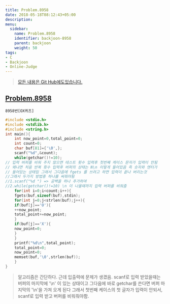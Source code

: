 ```yaml
---
title: Problem.8958
date: 2018-05-18T08:12:43+05:00
description:
menu:
  sidebar:
    name: Problem.8958
    identifier: backjoon-8958
    parent: backjoon
    weight: 50
tags:
- C
- Backjoon
- Online-Judge
---
```



> [모든 내용은 Git Hub에도있습니다.](https://github.com/ehdwn1991/Coding-Interview/blob/master/Code_Interview_Prep_Platform/backjoon/Level_6/8958.c)


## [Problem.8958](https://www.acmicpc.net/problem/8958)
`8958번[OX퀴즈]`
```c
#include <stdio.h>
#include <stdlib.h>
#include <string.h>
int main(){
	int now_point=0,total_point=0;
	int count=0;
	char buf[81]={'\0',};
	scanf("%d",&count);
	while(getchar()!=10);
// 입력 버퍼를 비워 주지 않으면 테스트 횟수 입력후 첫번째 케이스 문자가 입력이 안됨
// 왜냐면 처음 반복 횟수 입력후 버퍼의 상태는 N\n 이렇게 들어있음 즉 숫자와 엔터가
// 들어있는 상태임 그래서 그다음에 fgets 를 쓰려고 하면 입력이 끝나 버리는것
//그래서 두가지 방법중 하나를 써줘야됨
//1.scanf("%d ") => 공백을 하나 추가하여 
//2.while(getchar()!=10) \n 이 나올때까지 입력 버퍼를 비워줌
	for(int i=0;i<count;i++){
	fgets(buf,sizeof(buf),stdin);
	for(int j=0;j<strlen(buf);j++){
	if(buf[j]=='O'){
	++now_point;
	total_point+=now_point;
	}
	if(buf[j]=='X'){
	now_point=0;
	}	
	}
	printf("%d\n",total_point);
	total_point=0;
	now_point=0;
	memset(buf,'\0',strlen(buf));
	}
}
```
>알고리즘은 간단하다. 근데 입출력에 문제가 생겼음.
>scanf로 입력 받았을때는 버퍼의 마지막에 '\n' 이 있는 상태이고
>그다음에 바로 getchar를 쓴다면 버퍼 마지막의 '\n'을 가져 오게 된다
>그래서 첫번째 케이스의 첫 글자가 입력이 안되서,
>scanf로 입력 받고 버퍼를 비워줘야함.

